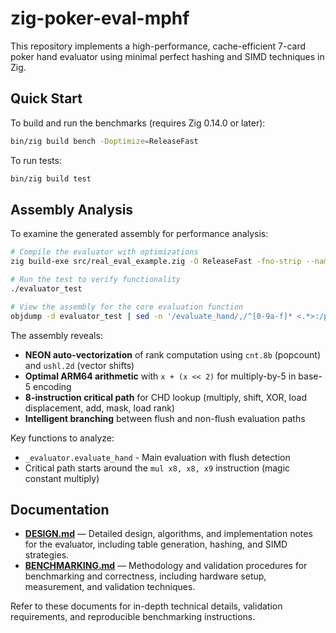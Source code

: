 # zig-poker-eval-mphf

This repository implements a high-performance, cache-efficient 7-card poker hand evaluator using minimal perfect hashing and SIMD techniques in Zig.

## Quick Start

To build and run the benchmarks (requires Zig 0.14.0 or later):

```sh
bin/zig build bench -Doptimize=ReleaseFast
```

To run tests:

```sh
bin/zig build test
```

## Assembly Analysis

To examine the generated assembly for performance analysis:

```sh
# Compile the evaluator with optimizations
zig build-exe src/real_eval_example.zig -O ReleaseFast -fno-strip --name evaluator_test

# Run the test to verify functionality
./evaluator_test

# View the assembly for the core evaluation function
objdump -d evaluator_test | sed -n '/evaluate_hand/,/^[0-9a-f]* <.*>:/p' | head -50
```

The assembly reveals:
- **NEON auto-vectorization** of rank computation using `cnt.8b` (popcount) and `ushl.2d` (vector shifts)
- **Optimal ARM64 arithmetic** with `x + (x << 2)` for multiply-by-5 in base-5 encoding
- **8-instruction critical path** for CHD lookup (multiply, shift, XOR, load displacement, add, mask, load rank)
- **Intelligent branching** between flush and non-flush evaluation paths

Key functions to analyze:
- `_evaluator.evaluate_hand` - Main evaluation with flush detection
- Critical path starts around the `mul x8, x8, x9` instruction (magic constant multiply)

## Documentation

- **[DESIGN.md](./DESIGN.md)** — Detailed design, algorithms, and implementation notes for the evaluator, including table generation, hashing, and SIMD strategies.
- **[BENCHMARKING.md](./BENCHMARKING.md)** — Methodology and validation procedures for benchmarking and correctness, including hardware setup, measurement, and validation techniques.

Refer to these documents for in-depth technical details, validation requirements, and reproducible benchmarking instructions.
